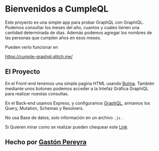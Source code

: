 Bienvenidos a CumpleQL
=================

Este proyecto es una simple app para probar GraphQL con GraphiQL.
Podemos consultar los meses del año, cuantos y cuales tienen una cantidad determinada de dias.
Además podemos agregar los nombres de las personas que cumplen años en esos meses.

Pueden verlo funcionar en 

<https://cumple-graphql.glitch.me/>

El Proyecto
------------

En el Front-end tenemos una simple pagina HTML usando [Bulma](https://bulma.io/).
También mediante unos botones podemos acceder a la Intefaz Gráfica GraphiQL para realizar nuestas consultas.

En el Back-end usamos Express, y configuramos [GraphQL](https://graphql.org/), armamos los Query, Mutation, Schemas y Resolvers.

No usa Base de datos, solo información en un archivo `.js` .

Si Quieren mirar como se realizar pueden chequear este [Link](https://github.com/gastonpereyra/Apuntes_GraphQL)

Hecho por [Gastón Pereyra](https://github.com/gastonpereyra)
-------------------
